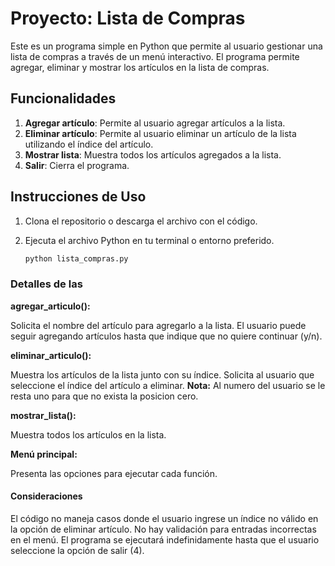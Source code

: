 # Proyecto: Lista de Compras

Este es un programa simple en Python que permite al usuario gestionar una lista de compras a través de un menú interactivo. El programa permite agregar, eliminar y mostrar los artículos en la lista de compras.

## Funcionalidades

1. **Agregar artículo**: Permite al usuario agregar artículos a la lista.
2. **Eliminar artículo**: Permite al usuario eliminar un artículo de la lista utilizando el índice del artículo.
3. **Mostrar lista**: Muestra todos los artículos agregados a la lista.
4. **Salir**: Cierra el programa.

## Instrucciones de Uso

1. Clona el repositorio o descarga el archivo con el código.
2. Ejecuta el archivo Python en tu terminal o entorno preferido.
      
      ```bash
   python lista_compras.py

### Detalles de las 

**agregar_articulo():**

Solicita el nombre del artículo para agregarlo a la lista.
El usuario puede seguir agregando artículos hasta que indique que no quiere continuar (y/n).

**eliminar_articulo():**

Muestra los artículos de la lista junto con su índice.
Solicita al usuario que seleccione el índice del artículo a eliminar.
**Nota:** Al numero del usuario se le resta uno para que no exista la posicion cero.

**mostrar_lista():**

Muestra todos los artículos en la lista.

**Menú principal:**

Presenta las opciones para ejecutar cada función.

#### Consideraciones
El código no maneja casos donde el usuario ingrese un índice no válido en la opción de eliminar artículo.
No hay validación para entradas incorrectas en el menú.
El programa se ejecutará indefinidamente hasta que el usuario seleccione la opción de salir (4).